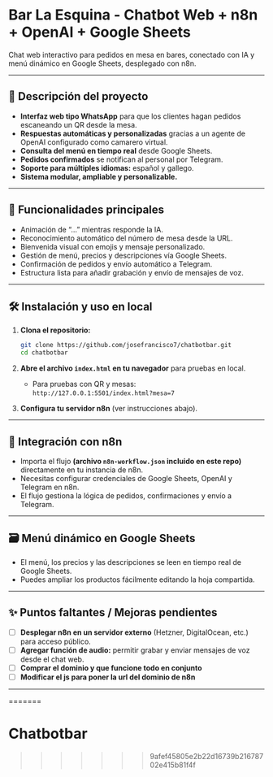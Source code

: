  # Bar La Esquina - Chatbot Web + n8n + OpenAI + Google Sheets

Chat web interactivo para pedidos en mesa en bares, conectado con IA y menú dinámico en Google Sheets, desplegado con n8n.

---

## 📸 Descripción del proyecto

- **Interfaz web tipo WhatsApp** para que los clientes hagan pedidos escaneando un QR desde la mesa.
- **Respuestas automáticas y personalizadas** gracias a un agente de OpenAI configurado como camarero virtual.
- **Consulta del menú en tiempo real** desde Google Sheets.
- **Pedidos confirmados** se notifican al personal por Telegram.
- **Soporte para múltiples idiomas:** español y gallego.
- **Sistema modular, ampliable y personalizable.**

---

## 🚀 Funcionalidades principales

- Animación de “...” mientras responde la IA.
- Reconocimiento automático del número de mesa desde la URL.
- Bienvenida visual con emojis y mensaje personalizado.
- Gestión de menú, precios y descripciones vía Google Sheets.
- Confirmación de pedidos y envío automático a Telegram.
- Estructura lista para añadir grabación y envío de mensajes de voz.

---

## 🛠️ Instalación y uso en local

1. **Clona el repositorio:**
    ```bash
    git clone https://github.com/josefrancisco7/chatbotbar.git
    cd chatbotbar
    ```

2. **Abre el archivo `index.html` en tu navegador** para pruebas en local.
    - Para pruebas con QR y mesas:  
      `http://127.0.0.1:5501/index.html?mesa=7`

3. **Configura tu servidor n8n** (ver instrucciones abajo).

---

## 🧩 Integración con n8n

- Importa el flujo **(archivo `n8n-workflow.json` incluido en este repo)** directamente en tu instancia de n8n.
- Necesitas configurar credenciales de Google Sheets, OpenAI y Telegram en n8n.
- El flujo gestiona la lógica de pedidos, confirmaciones y envío a Telegram.

---

## 🗃️ Menú dinámico en Google Sheets

- El menú, los precios y las descripciones se leen en tiempo real de Google Sheets.
- Puedes ampliar los productos fácilmente editando la hoja compartida.

---

## ✨ Puntos faltantes / Mejoras pendientes

- [ ] **Desplegar n8n en un servidor externo** (Hetzner, DigitalOcean, etc.) para acceso público.
- [ ] **Agregar función de audio:** permitir grabar y enviar mensajes de voz desde el chat web.
- [ ] **Comprar el dominio y que funcione todo en conjunto** 
- [ ] **Modificar el js para poner la url del dominio de n8n** 

---
=======
# Chatbotbar
>>>>>>> 9afef45805e2b22d16739b21678702e415b81f4f
